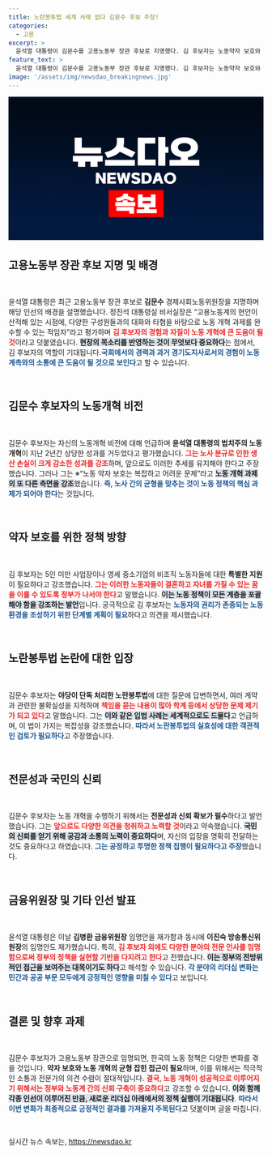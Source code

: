 ```yaml
---
title: 노란봉투법 세계 사례 없다 김문수 후보 주장!
categories:
  - 고용
excerpt: >
  윤석열 대통령이 김문수를 고용노동부 장관 후보로 지명했다. 김 후보자는 노동약자 보호와 노동 개혁 완수를 다짐하며, 노사 갈등 해결의 적임자임을 강조했다.
feature_text: >
  윤석열 대통령이 김문수를 고용노동부 장관 후보로 지명했다. 김 후보자는 노동약자 보호와 노동 개혁 완수를 다짐하며, 노사 갈등 해결의 적임자임을 강조했다.
image: '/assets/img/newsdao_breakingnews.jpg'
---
```


<p><img src="/assets/img/newsdao_breakingnews.jpg" alt="implanttips 속보" /></p>

<h2 data-ke-size="size26">고용노동부 장관 후보 지명 및 배경</h2>

<p data-ke-size="size16">&nbsp;</p>

<p>윤석열 대통령은 최근 고용노동부 장관 후보로 <b>김문수</b> 경제사회노동위원장을 지명하며 해당 인선의 배경을 설명했습니다. 정진석 대통령실 비서실장은 “고용노동계의 현안이 산적해 있는 시점에, 다양한 구성원들과의 대화와 타협을 바탕으로 노동 개혁 과제를 완수할 수 있는 적임자”라고 평가하며 <b><span style="color: #ee2323;">김 후보자의 경험과 자질이 노동 개혁에 큰 도움이 될 것</span></b>이라고 덧붙였습니다. <b><span style="background-color: #21538527;">현장의 목소리를 반영하는 것이 무엇보다 중요하다</span></b>는 점에서, 김 후보자의 역할이 기대됩니다.<b><span style="color: #1a5490;">국회에서의 경력과 과거 경기도지사로서의 경험이 노동계측와의 소통에 큰 도움이 될 것으로 보인다</span></b>고 할 수 있습니다.</p>

<p data-ke-size="size16">&nbsp;</p>

<h2 data-ke-size="size26">김문수 후보자의 노동개혁 비전</h2>

<p data-ke-size="size16">&nbsp;</p>

<p>김문수 후보자는 자신의 노동개혁 비전에 대해 언급하며 <b>윤석열 대통령의 법치주의 노동 개혁</b>이 지난 2년간 상당한 성과를 거두었다고 평가했습니다. <b><span style="color: #ee2323;">그는 노사 분규로 인한 생산 손실이 크게 감소한 성과를 강조</span></b>하며, 앞으로도 이러한 추세를 유지해야 한다고 주장했습니다. 그러나 그는 ※“노동 약자 보호는 복잡하고 어려운 문제”라고 <b><span style="background-color: #21538527;">노동 개혁 과제의 또 다른 측면을 강조</span></b>했습니다. <b><span style="color: #1a5490;">즉, 노사 간의 균형을 맞추는 것이 노동 정책의 핵심 과제가 되어야 한다</span></b>는 것입니다.</p>

<p data-ke-size="size16">&nbsp;</p>

<h2 data-ke-size="size26">약자 보호를 위한 정책 방향</h2>

<p data-ke-size="size16">&nbsp;</p>

<p>김 후보자는 5인 미만 사업장이나 영세 중소기업의 비조직 노동자들에 대한 <b>특별한 지원</b>이 필요하다고 강조했습니다. <b><span style="color: #ee2323;">그는 이러한 노동자들이 결혼하고 자녀를 가질 수 있는 꿈을 이룰 수 있도록 정부가 나서야 한다</span></b>고 말했습니다. <b><span style="background-color: #21538527;">이는 노동 정책이 모든 계층을 포괄해야 함을 강조하는 발언</span></b>입니다. 궁극적으로 김 후보자는 <b><span style="color: #1a5490;">노동자의 권리가 존중되는 노동 환경을 조성하기 위한 단계별 계획이 필요</span></b>하다고 의견을 제시했습니다.</p>

<p data-ke-size="size16">&nbsp;</p>

<h2 data-ke-size="size26">노란봉투법 논란에 대한 입장</h2>

<p data-ke-size="size16">&nbsp;</p>

<p>김문수 후보자는 <b>야당이 단독 처리한 노란봉투법</b>에 대한 질문에 답변하면서, 여러 계약과 관련한 불확실성을 지적하며 <b><span style="color: #ee2323;">책임을 묻는 내용이 많아 학계 등에서 상당한 문제 제기가 되고 있다</span></b>고 말했습니다. 그는 <b><span style="background-color: #21538527;">이와 같은 입법 사례는 세계적으로도 드물다</span></b>고 언급하며, 이 법이 가지는 복잡성을 강조했습니다. <b><span style="color: #1a5490;">따라서 노란봉투법의 실효성에 대한 객관적인 검토가 필요하다</span></b>고 주장했습니다.</p>

<p data-ke-size="size16">&nbsp;</p>

<h2 data-ke-size="size26">전문성과 국민의 신뢰</h2>

<p data-ke-size="size16">&nbsp;</p>

<p>김문수 후보자는 노동 개혁을 수행하기 위해서는 <b>전문성과 신뢰 확보가 필수</b>하다고 발언했습니다. 그는 <b><span style="color: #ee2323;">앞으로도 다양한 의견을 청취하고 노력할 것</span></b>이라고 약속했습니다. <b><span style="background-color: #21538527;">국민의 신뢰를 얻기 위해 공감과 소통의 노력이 중요하다</span></b>며, 자신의 입장을 명확히 전달하는 것도 중요하다고 하였습니다. <b><span style="color: #1a5490;">그는 공정하고 투명한 정책 집행이 필요하다고 주장</span></b>했습니다.</p>

<p data-ke-size="size16">&nbsp;</p>

<h2 data-ke-size="size26">금융위원장 및 기타 인선 발표</h2>

<p data-ke-size="size16">&nbsp;</p>

<p>윤석열 대통령은 이날 <b>김병환 금융위원장</b> 임명안을 재가함과 동시에 <b>이진숙 방송통신위원장</b>의 임명안도 재가했습니다. 특히, <b><span style="color: #ee2323;">김 후보자 외에도 다양한 분야의 전문 인사를 임명함으로써 정부의 정책을 실현할 기반을 다지려고 한다</span></b>고 전했습니다. <b><span style="background-color: #21538527;">이는 정부의 전방위적인 접근을 보여주는 대목이기도 하다</span></b>고 해석할 수 있습니다. <b><span style="color: #1a5490;">각 분야의 리더십 변화는 민간과 공공 부문 모두에게 긍정적인 영향을 미칠 수 있다</span></b>고 보입니다.</p>

<p data-ke-size="size16">&nbsp;</p>

<h2 data-ke-size="size26">결론 및 향후 과제</h2>

<p data-ke-size="size16">&nbsp;</p>

<p>김문수 후보자가 고용노동부 장관으로 임명되면, 한국의 노동 정책은 다양한 변화를 겪을 것입니다. <b>약자 보호와 노동 개혁의 균형 잡힌 접근이 필요</b>하며, 이를 위해서는 적극적인 소통과 전문가의 의견 수렴이 절대적입니다. <b><span style="color: #ee2323;">결국, 노동 개혁이 성공적으로 이루어지기 위해서는 정부와 노동계 간의 신뢰 구축이 중요하다</span></b>고 강조할 수 있습니다. <b><span style="background-color: #21538527;">이와 함께 각종 인선이 이루어진 만큼, 새로운 리더십 아래에서의 정책 실행이 기대됩니다</span></b>. <b><span style="color: #1a5490;">따라서 이번 변화가 최종적으로 긍정적인 결과를 가져올지 주목된다</span></b>고 덧붙이며 글을 마칩니다.</p>

<p data-ke-size="size16">&nbsp;</p>
실시간 뉴스 속보는, <a href="https://newsdao.kr" rel="dofollow">https://newsdao.kr</a>


